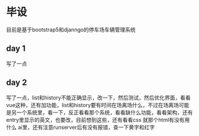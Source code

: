 # 毕设
目前是基于bootstrap5和djanngo的停车场车辆管理系统
## day 1
写了一点  
## day 2
写了一点，list和history不能正确显示，改一下，然后测试，然后优化界面，看看vue这种，还有加功能，list和history要有时间在场离场什么，不过在场离场可能是另一个系统里，看一下，反正看看那个系统，看看缺什么功能，看看架构，还有entry里显示的英文，也要改，目前想到这些，还有看看css 就那个html有没有用什么 ai里，还有注意runserver后有没有报错，查一下黄字和红字
